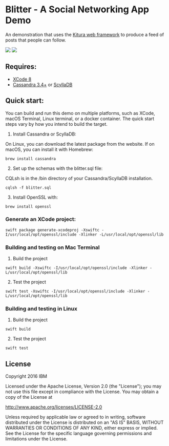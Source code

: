 # Blitter - A Social Networking App Demo

An demonstration that uses the [Kitura web framework](https://github.com/IBM-Swift/Kitura) to produce a feed of posts that people can follow.

![](https://img.shields.io/badge/Swift-3.0-orange.svg?style=flat)
![](https://img.shields.io/badge/Snapshot-9/06-blue.svg?style=flat)

## Requires:

 - [XCode 8](https://developer.apple.com/xcode/)
 - [Cassandra 3.4+](http://cassandra.apache.org/) or [ScyllaDB](http://www.scylladb.com/)

## Quick start:

 You can build and run this demo on multiple platforms, such as XCode, macOS Terminal, Linux terminal, or a docker container. The quick start steps vary by how you intend to build the target.

1. Install Cassandra or ScyllaDB:

 On Linux, you can download the latest package from the website. If on macOS, you can install it with Homebrew:

 `brew install cassandra`

2. Set up the schemas with the blitter.sql file:

 CQLsh is in the /bin directory of your Cassandra/ScyllaDB installation.

 `cqlsh -f blitter.sql`

3. Install OpenSSL with:

 `brew install openssl`
  
### Generate an XCode project:

 `swift package generate-xcodeproj -Xswiftc -I/usr/local/opt/openssl/include -Xlinker -L/usr/local/opt/openssl/lib`

### Building and testing on Mac Terminal

1. Build the project

 `swift build -Xswiftc -I/usr/local/opt/openssl/include -Xlinker -L/usr/local/opt/openssl/lib`
  
2. Test the project

 `swift test -Xswiftc -I/usr/local/opt/openssl/include -Xlinker -L/usr/local/opt/openssl/lib`

### Building and testing in Linux

1. Build the project

 `swift build`
  
2. Test the project

 `swift test`

## License

Copyright 2016 IBM

Licensed under the Apache License, Version 2.0 (the "License"); you may not use this file except in compliance with the License. You may obtain a copy of the License at

http://www.apache.org/licenses/LICENSE-2.0

Unless required by applicable law or agreed to in writing, software distributed under the License is distributed on an "AS IS" BASIS, WITHOUT WARRANTIES OR CONDITIONS OF ANY KIND, either express or implied. See the License for the specific language governing permissions and limitations under the License.
